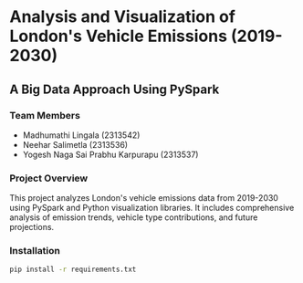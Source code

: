 # Analysis and Visualization of London's Vehicle Emissions (2019-2030)
## A Big Data Approach Using PySpark

### Team Members
- Madhumathi Lingala (2313542)
- Neehar Salimetla (2313536)
- Yogesh Naga Sai Prabhu Karpurapu (2313537)


### Project Overview
This project analyzes London's vehicle emissions data from 2019-2030 using PySpark and Python visualization libraries. It includes comprehensive analysis of emission trends, vehicle type contributions, and future projections.

### Installation
```bash
pip install -r requirements.txt
